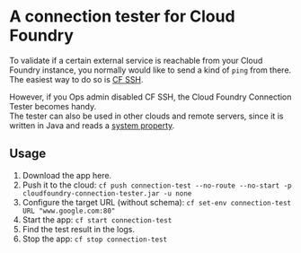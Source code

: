 # A connection tester for Cloud Foundry
To validate if a certain external service is reachable from your Cloud Foundry instance, you normally would like to send a kind of `ping` from there. The easiest way to do so is [CF SSH](https://docs.cloudfoundry.org/devguide/deploy-apps/ssh-apps.html).

However, if you Ops admin disabled CF SSH, the Cloud Foundry Connection Tester becomes handy.  
The tester can also be used in other clouds and remote servers, since it is written in Java and reads a [system property](https://docs.oracle.com/javase/tutorial/essential/environment/sysprop.html).

## Usage
1. Download the app here.
2. Push it to the cloud: ```cf push connection-test --no-route --no-start -p cloudfoundry-connection-tester.jar -u none```
3. Configure the target URL (without schema): ```cf set-env connection-test URL "www.google.com:80"```
4. Start the app: ```cf start connection-test```
5. Find the test result in the logs.
6. Stop the app: ```cf stop connection-test```

